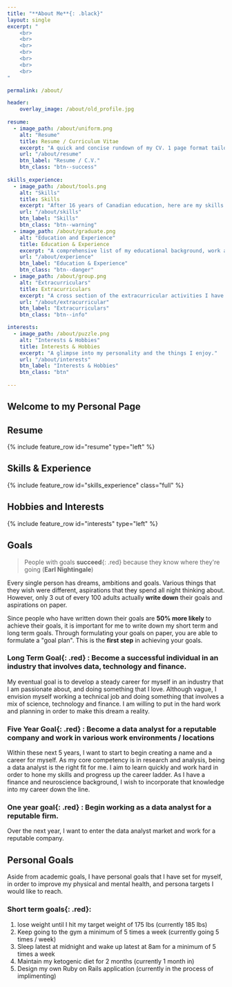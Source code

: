 ```yaml
---
title: "**About Me**{: .black}"
layout: single
excerpt: "
    <br>
    <br>
    <br>
    <br>
    <br>
    <br>
    <br>
"

permalink: /about/

header:
    overlay_image: /about/old_profile.jpg
    
resume:
  - image_path: /about/uniform.png
    alt: "Resume"
    title: Resume / Curriculum Vitae
    excerpt: "A quick and concise rundown of my CV. 1 page format tailored to finance and tech industries."
    url: "/about/resume"
    btn_label: "Resume / C.V." 
    btn_class: "btn--success"
    
skills_experience:
  - image_path: /about/tools.png
    alt: "Skills"
    title: Skills
    excerpt: "After 16 years of Canadian education, here are my skills and core competencies."
    url: "/about/skills"
    btn_label: "Skills" 
    btn_class: "btn--warning"
  - image_path: /about/graduate.png
    alt: "Education and Experience"
    title: Education & Experience
    excerpt: "A comprehensive list of my educational background, work and research experience, extracurricular and volunteer activities."
    url: "/about/experience"
    btn_label: "Education & Experience" 
    btn_class: "btn--danger"
  - image_path: /about/group.png
    alt: "Extracurriculars"
    title: Extracurriculars
    excerpt: "A cross section of the extracurricular activities I have participated in and the clubs / organizations I have volunteered for."
    url: "/about/extracurricular"
    btn_label: "Extracurriculars" 
    btn_class: "btn--info"

interests:
  - image_path: /about/puzzle.png
    alt: "Interests & Hobbies"
    title: Interests & Hobbies
    excerpt: "A glimpse into my personality and the things I enjoy."
    url: "/about/interests"
    btn_label: "Interests & Hobbies" 
    btn_class: "btn"
    
---
```


<!--feature row 
    This feature row is to have 4 feature rows with links to showcase my different qualities. 1: Education and training, 
    2. Skills, 3. experience, 4, extracurriculars : all bundled under skills + education 
    Next: Interests + hobbies
        Sports Played: Go to the gym : Fitness, swimming (instructor) + first aid instructor 
    Resume (FIRST), clear, concise way list 
    Next: Get to know me, FAQ, views, opinions 
    Lastly: Goals, ambitions, dreams 
    RESUM
    
-->
<!--{% include toc title="About Henry" %}-->

## Welcome to my Personal Page 

## Resume
{% include feature_row id="resume" type="left" %}

## Skills & Experience
{% include feature_row id="skills_experience" class="full" %}

## Hobbies and Interests
{% include feature_row id="interests" type="left" %}


## Goals 

>People with goals **succeed**{: .red} because they know where they're going (**Earl Nightingale**)

Every single person has dreams, ambitions and goals. Various things that they wish were different, aspirations that they spend all night thinking about. However, only 3 out of every 100 adults actually **write down** their goals and aspirations on paper. 

Since people who have written down their goals are **50% more likely** to achieve their goals, it is important for me to write down my short term and long term goals. Through formulating your goals on paper, you are able to formulate a "goal plan". This is the **first step** in achieving your goals. 

### **Long Term Goal**{: .red} : Become a successful individual in an industry that involves data, technology and finance. 
My eventual goal is to develop a steady career for myself in an industry that I am passionate about, and doing something that I love. Although vague, I envision myself working a technical job and doing something that involves a mix of science, technology and finance. I am willing to put in the hard work and planning in order to make this dream a reality. 

### **Five Year Goal**{: .red} : Become a data analyst for a reputable company and work in various work environments / locations 
Within these next 5 years, I want to start to begin creating a name and a career for myself. As my core competency is in research and analysis, being a data analyst is the right fit for me. I aim to learn quickly and work hard in order to hone my skills and progress up the career ladder. As I have a finance and neuroscience background, I wish to incorporate that knowledge into my career down the line. 

### **One year goal**{: .red} : Begin working as a data analyst for a reputable firm. 
Over the next year, I want to enter the data analyst market and work for a reputable company. 

## Personal Goals 

Aside from academic goals, I have personal goals that I have set for myself, in order to improve my physical and mental health, and persona targets I would like to reach. 

### **Short term goals**{: .red}:  

1. lose weight until I hit my target weight of 175 lbs (currently 185 lbs)
2. Keep going to the gym a minimum of 5 times a week (currently going 5 times / week)
3. Sleep latest at midnight and wake up latest at 8am for a minimum of 5 times a week 
4. Maintain my ketogenic diet for 2 months (currently 1 month in)
5. Design my own Ruby on Rails application (currently in the process of implimenting)




